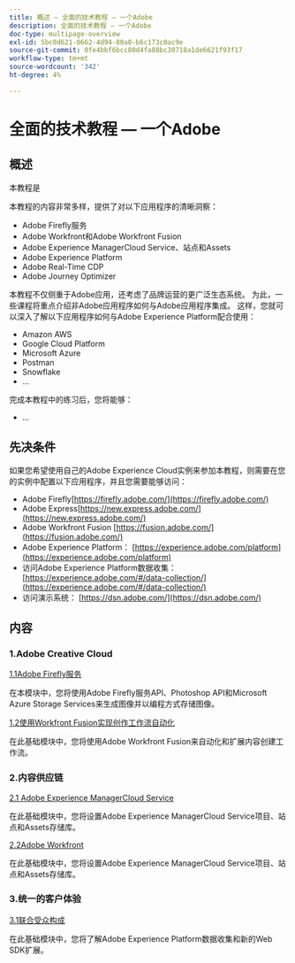 ```yaml
---
title: 概述 — 全面的技术教程 — 一个Adobe
description: 全面的技术教程 — 一个Adobe
doc-type: multipage-overview
exl-id: 5bc0d621-0662-4d94-80a0-b6c173c0ac9e
source-git-commit: 0fe4bbf6bcc80d4fa88bc30718a1de6621f93f17
workflow-type: tm+mt
source-wordcount: '342'
ht-degree: 4%

---
```


# 全面的技术教程 — 一个Adobe

## 概述

本教程是

本教程的内容非常多样，提供了对以下应用程序的清晰洞察：

- Adobe Firefly服务
- Adobe Workfront和Adobe Workfront Fusion
- Adobe Experience ManagerCloud Service、站点和Assets
- Adobe Experience Platform
- Adobe Real-Time CDP
- Adobe Journey Optimizer


本教程不仅侧重于Adobe应用，还考虑了品牌运营的更广泛生态系统。 为此，一些课程将重点介绍非Adobe应用程序如何与Adobe应用程序集成。 这样，您就可以深入了解以下应用程序如何与Adobe Experience Platform配合使用：

- Amazon AWS
- Google Cloud Platform
- Microsoft Azure
- Postman
- Snowflake
- ...

完成本教程中的练习后，您将能够：

- ...

## 先决条件

如果您希望使用自己的Adobe Experience Cloud实例来参加本教程，则需要在您的实例中配置以下应用程序，并且您需要能够访问：

- Adobe Firefly[https://firefly.adobe.com/](https://firefly.adobe.com/)
- Adobe Express[https://new.express.adobe.com/](https://new.express.adobe.com/)
- Adobe Workfront Fusion [https://fusion.adobe.com/](https://fusion.adobe.com/)
- Adobe Experience Platform： [https://experience.adobe.com/platform](https://experience.adobe.com/platform)
- 访问Adobe Experience Platform数据收集： [https://experience.adobe.com/#/data-collection/](https://experience.adobe.com/#/data-collection/)
- 访问演示系统： [https://dsn.adobe.com/](https://dsn.adobe.com/)

## 内容

### 1.Adobe Creative Cloud

[1.1Adobe Firefly服务](./modules/creative-cloud/module1.1/firefly-services.md)

在本模块中，您将使用Adobe Firefly服务API、Photoshop API和Microsoft Azure Storage Services来生成图像并以编程方式存储图像。

[1.2使用Workfront Fusion实现创作工作流自动化](./modules/creative-cloud/module1.2/automation.md)

在此基础模块中，您将使用Adobe Workfront Fusion来自动化和扩展内容创建工作流。

### 2.内容供应链

[2.1 Adobe Experience ManagerCloud Service](./modules/csc/module2.1/aemcs.md)

在此基础模块中，您将设置Adobe Experience ManagerCloud Service项目、站点和Assets存储库。

[2.2Adobe Workfront](./modules/csc/module2.2/workfront.md)

在此基础模块中，您将设置Adobe Experience ManagerCloud Service项目、站点和Assets存储库。

### 3.统一的客户体验

[3.1联合受众构成](./modules/uce/module3.1/fac.md)

在此基础模块中，您将了解Adobe Experience Platform数据收集和新的Web SDK扩展。
